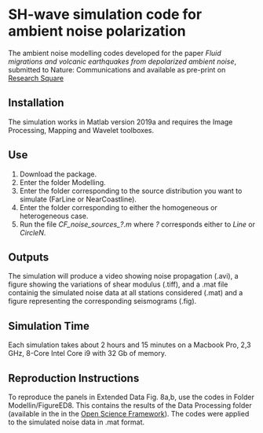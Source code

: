 SH-wave simulation code for ambient noise polarization 
=======
The ambient noise modelling codes developed for the paper *Fluid migrations and volcanic earthquakes from depolarized ambient noise*, submitted to Nature: Communications and available as pre-print on [Research Square](https://www.researchsquare.com/article/rs-470597/v1)

Installation
------------
The simulation works in Matlab version 2019a and requires the Image Processing, Mapping and Wavelet toolboxes.

**Use** 
------------
1) Download the package.
2) Enter the folder Modelling.
3) Enter the folder corresponding to the source distribution you want to simulate (FarLine or NearCoastline).
4) Enter the folder corresponding to either the homogeneous or heterogeneous case.
5) Run the file *CF_noise_sources_?.m* where *?* corresponds either to *Line* or *CircleN*.

**Outputs**
------------
The simulation will produce a video showing noise propagation (.avi), a figure showing the variations of shear modulus (.tiff), and a .mat file containig the simulated noise data at all stations considered (.mat) and a figure representing the corresponding seismograms (.fig).

**Simulation Time**
------------
Each simulation takes about 2 hours and 15 minutes on a Macbook Pro, 2,3 GHz, 8-Core Intel Core i9 with 32 Gb of memory.

**Reproduction Instructions**
------------
To reproduce the panels in Extended Data Fig. 8a,b, use the codes in Folder Modellin/FigureED8. This contains the results of the Data Processing folder (available in the in the [Open Science Framework](https://osf.io/kqtbp/)). The codes were applied to the simulated noise data in .mat format. 
